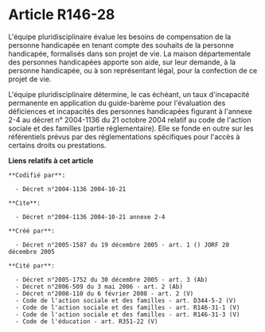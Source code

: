 # Article R146-28

L'équipe pluridisciplinaire évalue les besoins de compensation de la personne handicapée en tenant compte des souhaits de la
personne handicapée, formalisés dans son projet de vie. La maison départementale des personnes handicapées apporte son aide,
sur leur demande, à la personne handicapée, ou à son représentant légal, pour la confection de ce projet de vie.

L'équipe pluridisciplinaire détermine, le cas échéant, un taux d'incapacité permanente en application du guide-barème pour
l'évaluation des déficiences et incapacités des personnes handicapées figurant à l'annexe 2-4 au décret n° 2004-1136 du 21
octobre 2004 relatif au code de l'action sociale et des familles (partie réglementaire). Elle se fonde en outre sur les
référentiels prévus par des réglementations spécifiques pour l'accès à certains droits ou prestations.

**Liens relatifs à cet article**

	**Codifié par**:

	  - Décret n°2004-1136 2004-10-21

	**Cite**:

	  - Décret n°2004-1136 2004-10-21 annexe 2-4

	**Créé par**:

	  - Décret n°2005-1587 du 19 décembre 2005 - art. 1 () JORF 20 décembre 2005

	**Cité par**:

	  - Décret n°2005-1752 du 30 décembre 2005 - art. 3 (Ab)
	  - Décret n°2006-509 du 3 mai 2006 - art. 2 (Ab)
	  - Décret n°2008-110 du 6 février 2008 - art. 2 (V)
	  - Code de l'action sociale et des familles - art. D344-5-2 (V)
	  - Code de l'action sociale et des familles - art. R146-31-1 (V)
	  - Code de l'action sociale et des familles - art. R146-31-3 (V)
	  - Code de l'éducation - art. R351-22 (V)
